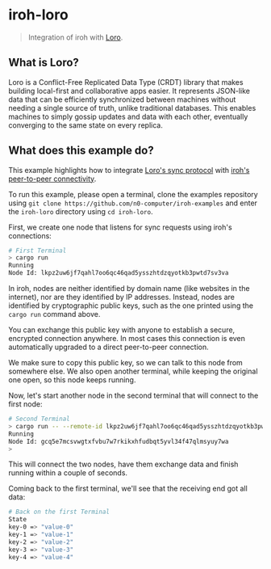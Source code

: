 # iroh-loro

> Integration of iroh with [Loro](https://loro.dev).

## What is Loro?

Loro is a Conflict-Free Replicated Data Type (CRDT) library that makes building local-first and collaborative apps easier.
It represents JSON-like data that can be efficiently synchronized between machines without needing
a single source of truth, unlike traditional databases.
This enables machines to simply gossip updates and data with each other, eventually converging to the same state on every replica.

## What does this example do?

This example highlights how to integrate [Loro's sync protocol] with [iroh's peer-to-peer connectivity].

To run this example, please open a terminal, clone the examples repository using `git clone https://github.com/n0-computer/iroh-examples`
and enter the `iroh-loro` directory using `cd iroh-loro`.

First, we create one node that listens for sync requests using iroh's connections:

```sh
# First Terminal
> cargo run
Running
Node Id: lkpz2uw6jf7qahl7oo6qc46qad5ysszhtdzqyotkb3pwtd7sv3va
```

In iroh, nodes are neither identified by domain name (like websites in the internet), nor are they identified by IP addresses.
Instead, nodes are identified by cryptographic public keys, such as the one printed using the `cargo run` command above.

You can exchange this public key with anyone to establish a secure, encrypted connection anywhere.
In most cases this connection is even automatically upgraded to a direct peer-to-peer connection.

We make sure to copy this public key, so we can talk to this node from somewhere else.
We also open another terminal, while keeping the original one open, so this node keeps running.

Now, let's start another node in the second terminal that will connect to the first node:

```sh
# Second Terminal
> cargo run -- --remote-id lkpz2uw6jf7qahl7oo6qc46qad5ysszhtdzqyotkb3pwtd7sv3va
Running
Node Id: gcq5e7mcsvwgtxfvbu7w7rkikxhfudbqt5yvl34f47qlmsyuy7wa
>
```

This will connect the two nodes, have them exchange data and finish running within a couple of seconds.

Coming back to the first terminal, we'll see that the receiving end got all data:

```sh
# Back on the first Terminal
State
key-0 => "value-0"
key-1 => "value-1"
key-2 => "value-2"
key-3 => "value-3"
key-4 => "value-4"
```

[Loro's sync protocol]: https://loro.dev/docs/tutorial/sync
[iroh's peer-to-peer connectivity]: https://docs.rs/iroh/latest/iroh/net/index.html
